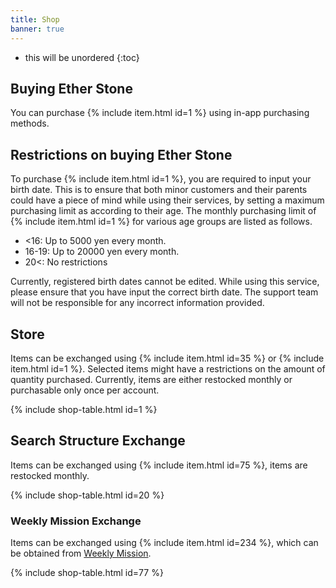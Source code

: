 ```yaml
---
title: Shop
banner: true
---
```


* this will be unordered
{:toc}

## Buying Ether Stone

You can purchase {% include item.html id=1 %} using in-app purchasing methods.

## Restrictions on buying Ether Stone

To purchase {% include item.html id=1 %}, you are required to input your birth date.
This is to ensure that both minor customers and their parents could have a piece of mind while using their services, by setting a maximum purchasing limit as according to their age.
The monthly purchasing limit of {% include item.html id=1 %} for various age groups are listed as follows.

- <16: Up to 5000 yen every month.
- 16-19: Up to 20000 yen every month.
- 20<: No restrictions

Currently, registered birth dates cannot be edited.
While using this service, please ensure that you have input the correct birth date.
The support team will not be responsible for any incorrect information provided.

## Store

Items can be exchanged using {% include item.html id=35 %} or {% include item.html id=1 %}. Selected items might have a restrictions on the amount of quantity purchased. Currently, items are either restocked monthly or purchasable only once per account.

{% include shop-table.html id=1 %}

## Search Structure Exchange

Items can be exchanged using {% include item.html id=75 %}, items are restocked monthly.

{% include shop-table.html id=20 %}

### Weekly Mission Exchange

Items can be exchanged using {% include item.html id=234 %}, which can be obtained from [Weekly Mission](/guide/mission/#weekly-mission).

{% include shop-table.html id=77 %}
